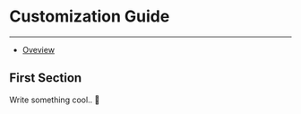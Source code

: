 # Customization Guide

---

- [Oveview](#overview)

<a name="overview"></a>
## First Section

Write something cool.. 🦊
